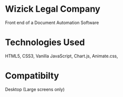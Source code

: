 # Wizick Legal Company

Front end of a Document Automation Software

# Technologies Used
HTML5,
CSS3,
Vanilla JavaScript,
Chart.js,
Animate.css,

# Compatibilty
Desktop (Large screens only)
